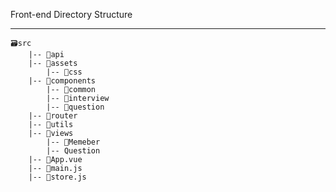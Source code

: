 Front-end Directory Structure

------

```
🗃️src
	|-- 📁api
	|-- 📁assets
		|-- 📁css
	|-- 📁components
		|-- 📁common
		|-- 📁interview
		|-- 📁question
	|-- 📁router
	|-- 📁utils
	|-- 📁views
		|-- 📁Memeber
		|-- Question
	|-- 📄App.vue
	|-- 📄main.js
	|-- 📄store.js
```



